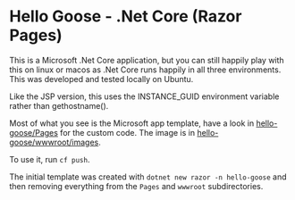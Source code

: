 # Hello Goose - .Net Core (Razor Pages)

This is a Microsoft .Net Core application, but you can still happily play with this on linux or macos as .Net Core runs happily in all three environments. This was developed and tested locally on Ubuntu.

Like the JSP version, this uses the INSTANCE_GUID environment variable rather than gethostname().

Most of what you see is the Microsoft app template, have a look in [hello-goose/Pages](hello-goose/Pages) for the custom code. The image is in [hello-goose/wwwroot/images](hello-goose/wwwroot/images).

To use it, run `cf push`.

The initial template was created with `dotnet new razor -n hello-goose` and then removing everything from the `Pages` and `wwwroot` subdirectories.
